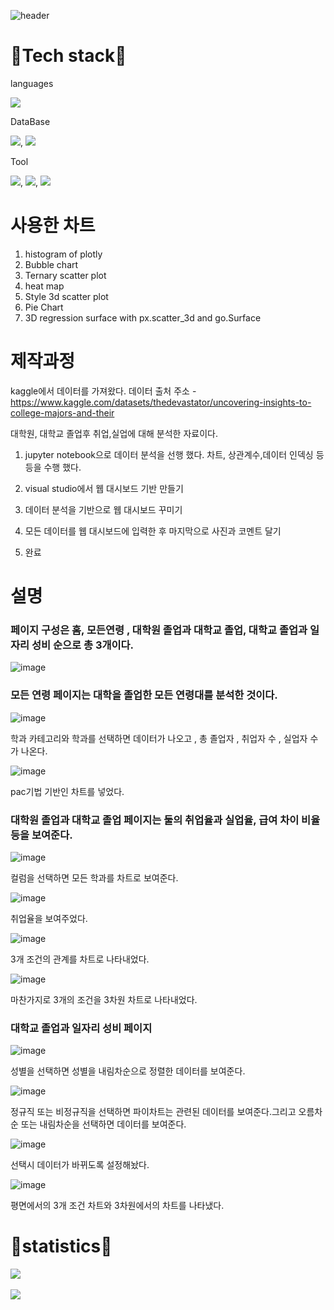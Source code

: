 

![header](https://capsule-render.vercel.app/api?type=Rounded&color=timeGradient&text=github%20of%20vlofs01&stroke=803232&descAlign=&descAlignY=)

# 🚀Tech stack🚀


languages

<img src="https://img.shields.io/badge/Python-3776AB?style=flat&logo=Python&logoColor=white"/>

DataBase

<img src="https://img.shields.io/badge/AWS-232F3E?style=flat&logo=Amazon AWS&logoColor=white"/>,
<img src="https://img.shields.io/badge/EC2-FF9900?style=flat&logo=Amazon EC2&logoColor=white"/>

Tool

<img src="https://img.shields.io/badge/Visual Studio Code-007ACC?style=flat&logo=Visual Studio Code&logoColor=white"/>,
<img src="https://img.shields.io/badge/GitHub-181717?style=flat&logo=GitHub&logoColor=white"/>,
<img src="https://img.shields.io/badge/Jupyter-F37626?style=flat&logo=Jupyter&logoColor=white"/>

# 사용한 차트 

1. histogram of plotly 
2. Bubble chart
3. Ternary scatter plot
4. heat map
5. Style 3d scatter plot
6. Pie Chart
7. 3D regression surface with px.scatter_3d and go.Surface




# 제작과정

kaggle에서 데이터를 가져왔다. 
데이터 출처 주소 - https://www.kaggle.com/datasets/thedevastator/uncovering-insights-to-college-majors-and-their

대학원, 대학교 졸업후 취업,실업에 대해 분석한 자료이다. 

1. jupyter notebook으로 데이터 분석을 선행 했다. 차트, 상관계수,데이터 인덱싱 등등을 수행 했다.

2. visual studio에서 웹 대시보드 기반 만들기

3. 데이터 분석을 기반으로 웹 대시보드 꾸미기 

4. 모든 데이터를 웹 대시보드에 입력한 후 마지막으로 사진과 코멘트 달기

5. 완료


# 설명

### 페이지 구성은 홈, 모든연령 , 대학원 졸업과 대학교 졸업, 대학교 졸업과 일자리 성비 순으로 총 3개이다.

![image](https://user-images.githubusercontent.com/120348531/209486422-b9d1643a-37ca-4e85-b4e2-cfbb06094d3f.png)

### 모든 연령 페이지는 대학을 졸업한 모든 연령대를 분석한 것이다.

![image](https://user-images.githubusercontent.com/120348531/209486533-fceac1ce-c503-4acd-8b21-1efa18c666c1.png)

 학과 카테고리와 학과를 선택하면 데이터가 나오고 , 총 졸업자  , 취업자 수  , 실업자 수가 나온다. 

![image](https://user-images.githubusercontent.com/120348531/209486561-1792ae14-5b2c-4f78-a2d2-e50becf3078d.png)

 pac기법 기반인 차트를 넣었다.

### 대학원 졸업과 대학교 졸업 페이지는 둘의 취업율과 실업율, 급여 차이 비율등을 보여준다.

![image](https://user-images.githubusercontent.com/120348531/209486707-cc8cd90f-d8da-45d4-aedc-a70ad4407714.png)

 컬럼을 선택하면 모든 학과를 차트로 보여준다.

![image](https://user-images.githubusercontent.com/120348531/209486746-bf3a6fdf-2268-419e-a879-ba36181365b2.png)

 취업율을 보여주었다. 

![image](https://user-images.githubusercontent.com/120348531/209486762-1a5021b8-6486-4581-b94c-f49b5f6d415a.png)

 3개 조건의 관계를 차트로 나타내었다.
 
 ![image](https://user-images.githubusercontent.com/120348531/209486832-16449e08-83a8-4a42-b0bc-8cf516f94c58.png)
 
 마찬가지로 3개의 조건을 3차원 차트로 나타내었다. 

### 대학교 졸업과 일자리 성비 페이지

![image](https://user-images.githubusercontent.com/120348531/209486885-62c13279-bd28-496f-8c0b-39a9970db910.png)

성별을 선택하면 성별을 내림차순으로 정렬한 데이터를 보여준다. 

![image](https://user-images.githubusercontent.com/120348531/209486935-2445e7b2-0a46-4f93-9065-747e84ea5fd2.png)

정규직 또는 비정규직을 선택하면 파이차트는 관련된 데이터를 보여준다.그리고 오름차순 또는 내림차순을 선택하면 데이터를 보여준다.

![image](https://user-images.githubusercontent.com/120348531/209487047-6cd03be3-d2db-42ac-9a29-9eb8ec086753.png)

선택시 데이터가 바뀌도록 설정해놨다.

![image](https://user-images.githubusercontent.com/120348531/209487019-4739e18d-7ae7-4b16-b7ad-ecd9fe67481d.png)

평면에서의 3개 조건 차트와 3차원에서의 차트를 나타냈다.

# 🙉statistics🙉

<img src="https://github-readme-stats.vercel.app/api/top-langs/?username=volfs01&layout=compact"><br><br>
<img src="https://github-readme-stats.vercel.app/api?username=volfs01&show_icons=true">
